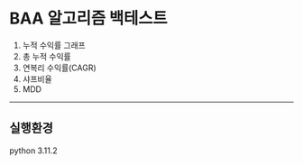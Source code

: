 # BAA 알고리즘 백테스트

1.  누적 수익률 그래프
2.  총 누적 수익률
3.  연복리 수익률(CAGR)
4.  샤프비율
5.  MDD

---

## 실행환경
python 3.11.2

 
